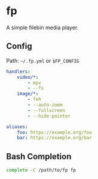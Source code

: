 # fp

A simple filebin media player.


## Config

Path: `~/.fp.yml` or `$FP_CONFIG`

```yaml
handlers:
    video/*:
        - mpv
        - --fs
    image/*:
        - feh
        - --auto-zoom
        - --fullscreen
        - --hide-pointer

aliases:
    foo: https://example.org/foo
    bar: https://example.org/bar
```


## Bash Completion

```bash
complete -C /path/to/fp fp
```
